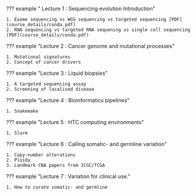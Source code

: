 ??? example " Lecture 1 : Sequencing evolution Introduction"

    1. Exome sequencing vs WGS sequencing vs targeted sequencing [PDF](course_details/conda.pdf)
    2. RNA sequencing vs targeted RNA sequening vs single cell sequencing [PDF](course_details/conda.pdf)

??? example "Lecture 2 : Cancer genome and mutational processes"

    1. Mutational signatures
    2. Concept of cancer drivers

??? example "Lecture 3 : Liquid biopsies"

    1. A targeted sequencing assay
    2. Screening of localised disease


??? example "Lecture 4 : Bioinformatics pipelines"

    1. Snakemake

??? example "Lecture 5 : HTC computing environments"

    1. Slurm

??? example "Lecture 6 : Calling somatic- and germline variation"
    
    1. Copy-number alterations
    2. Ploidy
    3. Landmark CNA papers from ICGC/TCGA

??? example "Lecture 7 : Variation for clinical use."

    1. How to curate somatic- and germline